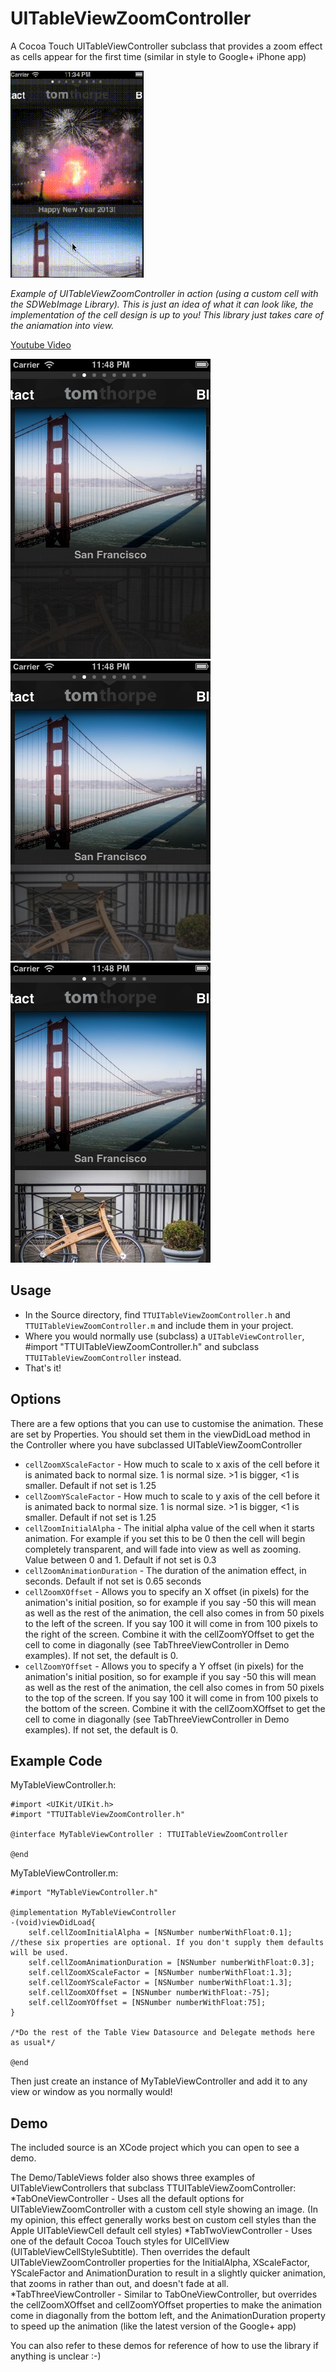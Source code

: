 UITableViewZoomController
=========================

A Cocoa Touch UITableViewController subclass that provides a zoom effect as cells appear for the first time (similar in style to Google+ iPhone app)

![Screenshot](screenshotDemo.gif)

*Example of UITableViewZoomController in action (using a custom cell with the SDWebImage Library). This is just an idea of what it can look like, the implementation of the cell design is up to you! This library just takes care of the aniamation into view.*

[Youtube Video](http://www.youtube.com/watch?v=88l25kBV9so&feature=youtu.be "Youtube Video")


![Screenshot](Screenshots/screenshot1.png)![Screenshot](Screenshots/screenshot2.png)![Screenshot](Screenshots/screenshot4.png)


Usage
---
* In the Source directory, find `TTUITableViewZoomController.h` and `TTUITableViewZoomController.m` and include them in your project.
* Where you would normally use (subclass) a `UITableViewController`, #import "TTUITableViewZoomController.h" and subclass `TTUITableViewZoomController` instead.
* That's it!

Options
---
There are a few options that you can use to customise the animation. These are set by Properties. You should set them in the viewDidLoad method in the Controller where you have subclassed UITableViewZoomController 

* `cellZoomXScaleFactor` - How much to scale to x axis of the cell before it is animated back to normal size. 1 is normal size. >1 is bigger, <1 is smaller. Default if not set is 1.25
* `cellZoomYScaleFactor` - How much to scale to y axis of the cell before it is animated back to normal size. 1 is normal size. >1 is bigger, <1 is smaller. Default if not set is 1.25
* `cellZoomInitialAlpha` - The initial alpha value of the cell when it starts animation. For example if you set this to be 0 then the cell will begin completely transparent, and will fade into view as well as zooming. Value between 0 and 1. Default if not set is 0.3
* `cellZoomAnimationDuration` - The duration of the animation effect, in seconds. Default if not set is 0.65 seconds
* `cellZoomXOffset` - Allows you to specify an X offset (in pixels) for the animation's initial position, so for example if you say -50 this will mean as well as the rest of the animation, the cell also comes in from 50 pixels to the left of the screen. If you say 100 it will come in from 100 pixels to the right of the screen. Combine it with the cellZoomYOffset to get the cell to come in diagonally (see TabThreeViewController in Demo examples). If not set, the default is 0.
* `cellZoomYOffset` - Allows you to specify a Y offset (in pixels) for the animation's initial position, so for example if you say -50 this will mean as well as the rest of the animation, the cell also comes in from 50 pixels to the top of the screen. If you say 100 it will come in from 100 pixels to the bottom of the screen. Combine it with the cellZoomXOffset to get the cell to come in diagonally (see TabThreeViewController in Demo examples). If not set, the default is 0.

Example Code
---
MyTableViewController.h:
```  objc
#import <UIKit/UIKit.h>
#import "TTUITableViewZoomController.h"

@interface MyTableViewController : TTUITableViewZoomController

@end
```
MyTableViewController.m:
```  objc
#import "MyTableViewController.h"

@implementation MyTableViewController
-(void)viewDidLoad{
    self.cellZoomInitialAlpha = [NSNumber numberWithFloat:0.1]; //these six properties are optional. If you don't supply them defaults will be used.
    self.cellZoomAnimationDuration = [NSNumber numberWithFloat:0.3];
    self.cellZoomXScaleFactor = [NSNumber numberWithFloat:1.3];
    self.cellZoomYScaleFactor = [NSNumber numberWithFloat:1.3];
    self.cellZoomXOffset = [NSNumber numberWithFloat:-75];
    self.cellZoomYOffset = [NSNumber numberWithFloat:75];
}

/*Do the rest of the Table View Datasource and Delegate methods here as usual*/

@end
```

Then just create an instance of MyTableViewController and add it to any view or window as you normally would!

Demo
---
The included source is an XCode project which you can open to see a demo.

The Demo/TableViews folder also shows three examples of UITableViewControllers that subclass TTUITableViewZoomController:
    *TabOneViewController - Uses all the default options for UITableViewZoomController with a custom cell style showing an image. (In my opinion, this effect generally works best on custom cell styles than the Apple UITableViewCell default cell styles)
    *TabTwoViewController - Uses one of the default Cocoa Touch styles for UICellView (UITableViewCellStyleSubtitle). Then overrides the default UITableViewZoomController properties for the InitialAlpha, XScaleFactor, YScaleFactor and AnimationDuration to result in a slightly quicker animation, that zooms in rather than out, and doesn't fade at all. 
    *TabThreeViewController - Similar to TabOneViewController, but overrides the cellZoomXOffset and cellZoomYOffset properties to make the animation come in diagonally from the bottom left, and the AnimationDuration property to speed up the animation (like the latest version of the Google+ app)  

You can also refer to these demos for reference of how to use the library if anything is unclear :-)
